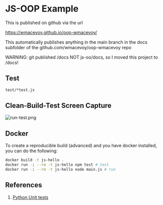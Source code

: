# JS-OOP Example

This is published on github via the url

https://wmacevoy.github.io/oop-wmacevoy/

This automatically publishes anything in the main branch in the docs subfolder
of the github.com/wmacevoy/oop-wmacevoy repo

WARNING: git published /docs NOT js-oo/docs, so I moved this project to /docs!
## Test

```bash
test/*test.js
```
## Clean-Build-Test Screen Capture

![run-test.png](run-test.png)

## Docker

To create a reproducible build (advanced) and you have docker installed, you can do the following:

```bash
docker build -t js-hello .
docker run -i --rm -t js-hello npm test # test
docker run -i --rm -t js-hello node main.js # run
```

## References

1. [Python Unit tests](https://docs.python.org/2/library/unittest.html)


